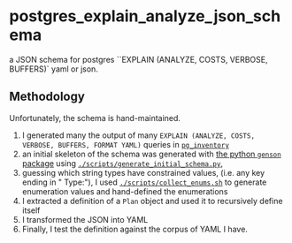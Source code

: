 # postgres_explain_analyze_json_schema

a JSON schema for postgres ``EXPLAIN (ANALYZE, COSTS, VERBOSE, BUFFERS)` yaml or json.

## Methodology

Unfortunately, the schema is hand-maintained.

1. I generated many the output of many `EXPLAIN (ANALYZE, COSTS, VERBOSE, BUFFERS, FORMAT YAML)` queries in [`pg_inventory`](https://github.com/SKalt/pg_inventory)
1. an initial skeleton of the schema was generated with [the python `genson` package](https://github.com/wolverdude/GenSON/) using [`./scripts/generate_initial_schema.py`](./scripts/generate_initial_schema.py),
1. guessing which string types have constrained values, (i.e. any key ending in " Type:"), I used [`./scripts/collect_enums.sh`](./scripts/collect_enums.sh) to generate enumeration values and hand-defined the enumerations
1. I extracted a definition of a `Plan` object and used it to recursively define itself
1. I transformed the JSON into YAML <!-- TODO: enhance the YAML schema with documentation -->
1. Finally, I test the definition against the corpus of YAML I have.
